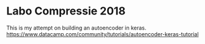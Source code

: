 Labo Compressie 2018
====================
This is my attempt on building an autoencoder in keras.
https://www.datacamp.com/community/tutorials/autoencoder-keras-tutorial
